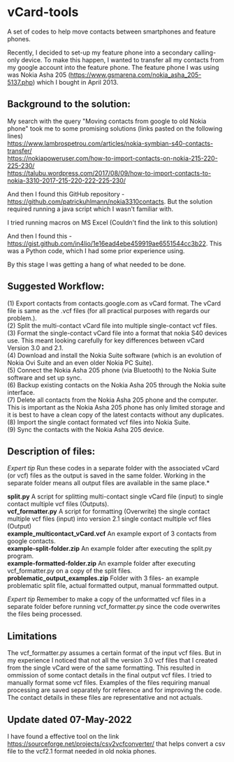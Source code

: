 # vCard-tools
A set of codes to help move contacts between smartphones and feature phones.  

Recently, I decided to set-up my feature phone into a secondary calling-only device. To make this happen, I wanted to transfer all my contacts from my google account into the feature phone. The feature phone I was using was Nokia Asha 205 (https://www.gsmarena.com/nokia_asha_205-5137.php) which I bought in April 2013.  

## Background to the solution:

My search with the query "Moving contacts from google to old Nokia phone" took me to some promising solutions (links pasted on the following lines)  
https://www.lambrospetrou.com/articles/nokia-symbian-s40-contacts-transfer/  
https://nokiapoweruser.com/how-to-import-contacts-on-nokia-215-220-225-230/   
https://talubu.wordpress.com/2017/08/09/how-to-import-contacts-to-nokia-3310-2017-215-220-222-225-230/  

And then I found this GitHub repository - https://github.com/patrickuhlmann/nokia3310contacts. But the solution required running a java script which I wasn't familiar with.

I tried running macros on MS Excel (Couldn't find the link to this solution)

And then I found this - https://gist.github.com/in4lio/1e16ead4ebe459919ae6551544cc3b22. This was a Python code, which I had some prior experience using.

By this stage I was getting a hang of what needed to be done.

## Suggested Workflow:  

(1) Export contacts from contacts.google.com as vCard format. The vCard file is same as the .vcf files (for all practical purposes with regards our problem.).  
(2) Split the multi-contact vCard file into multiple single-contact vcf files.  
(3) Format the single-contact vCard file into a format that nokia S40 devices use. This meant looking carefully for key differences between vCard Version 3.0 and 2.1.  
(4) Download and install the Nokia Suite software (which is an evolution of Nokia Ovi Suite and an even older Nokia PC Suite).  
(5) Connect the Nokia Asha 205 phone (via Bluetooth) to the Nokia Suite software and set up sync.  
(6) Backup existing contacts on the Nokia Asha 205 through the Nokia suite interface.  
(7) Delete all contacts from the Nokia Asha 205 phone and the computer. This is important as the Nokia Asha 205 phone has only limited storage and it is best to have a clean copy of the latest contacts without any duplicates.  
(8) Import the single contact formated vcf files into Nokia Suite.  
(9) Sync the contacts with the Nokia Asha 205 device.    

## Description of files:
*Expert tip* Run these codes in a separate folder with the associated vCard (or vcf) files as the output is saved in the same folder. Working in the separate folder means all output files are available in the same place.*  

**split.py** A script for splitting multi-contact single vCard file (input) to single contact multiple vcf files (Outputs).  
**vcf_formatter.py** A script for formatting (Overwrite) the single contact multiple vcf files (input) into version 2.1 single contact multiple vcf files (Output)  
**example_multicontact_vCard.vcf** An example export of 3 contacts from google contacts.   
**example-split-folder.zip** An example folder after executing the split.py program.  
**example-formatted-folder.zip** An example folder after executing vcf_formatter.py on a copy of the split files.  
**problematic_output_examples.zip** Folder with 3 files- an example problematic split file, actual formatted output, manual formmatted output.  
 
*Expert tip* Remember to make a copy of the unformatted vcf files in a separate folder before running vcf_formatter.py since the code overwrites the files being processed.

## Limitations
The vcf_formatter.py assumes a certain format of the input vcf files. But in my experience I noticed that not all the version 3.0 vcf files that I created from the single vCard were of the same formatting. This resulted in ommission of some contact details in the final output vcf files. I tried to manually format some vcf files. Examples of the files requiring manual processing are saved separately for reference and for improving the code. The contact details in these files are representative and not actuals.

## Update dated 07-May-2022
I have found a effective tool on the link https://sourceforge.net/projects/csv2vcfconverter/ that helps convert a csv file to the vcf2.1 format needed in old nokia phones.
